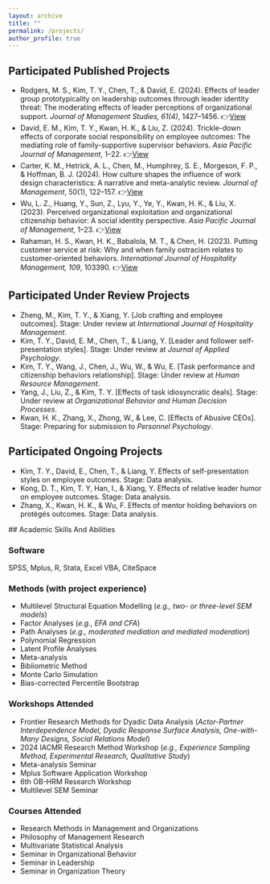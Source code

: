 ```yaml
---
layout: archive
title: ""
permalink: /projects/
author_profile: true
---
```

<h2>Participated Published Projects</h2>
<ul>
  <li class="item">
    Rodgers, M. S., Kim, T. Y., Chen, T., & David, E. (2024). Effects of leader group prototypicality on leadership outcomes through leader identity threat: The moderating effects of leader perceptions of organizational support. <em>Journal of Management Studies, 61(4)</em>, 1427–1456.
    👉<a href="https://doi.org/10.1111/joms.12927" class="view-link">View</a>
  </li>
  <li class="item">
    David, E. M., Kim, T. Y., Kwan, H. K., & Liu, Z. (2024). Trickle-down effects of corporate social responsibility on employee outcomes: The mediating role of family-supportive supervisor behaviors. <em>Asia Pacific Journal of Management</em>, 1–22.
    👉<a href="https://doi.org/10.1007/s10490-024-09994-w" class="view-link">View</a>
  </li>
  <li class="item">
    Carter, K. M., Hetrick, A. L., Chen, M., Humphrey, S. E., Morgeson, F. P., & Hoffman, B. J. (2024). How culture shapes the influence of work design characteristics: A narrative and meta-analytic review. <em>Journal of Management</em>, 50(1), 122–157.
    👉<a href="https://doi.org/10.1177/01492063231179405" class="view-link">View</a>
  </li>
  <li class="item">
    Wu, L. Z., Huang, Y., Sun, Z., Lyu, Y., Ye, Y., Kwan, H. K., & Liu, X. (2023). Perceived organizational exploitation and organizational citizenship behavior: A social identity perspective. <em>Asia Pacific Journal of Management</em>, 1–23.
    👉<a href="https://doi.org/10.1007/s10490-023-09919-z" class="view-link">View</a>
  </li>
  <li class="item">
    Rahaman, H. S., Kwan, H. K., Babalola, M. T., & Chen, H. (2023). Putting customer service at risk: Why and when family ostracism relates to customer-oriented behaviors. <em>International Journal of Hospitality Management, 109</em>, 103390.
    👉<a href="https://doi.org/10.1016/j.ijhm.2022.103390" class="view-link">View</a>
  </li>
</ul>
<h2>Participated Under Review Projects</h2>
<ul>
  <li class="item">
    Zheng, M., Kim, T. Y., & Xiang, Y. [Job crafting and employee outcomes]. Stage: Under review at <em>International Journal of Hospitality Management</em>.
  </li>
  <li class="item">
    Kim, T. Y., David, E. M., Chen, T., & Liang, Y. [Leader and follower self-presentation styles]. Stage: Under review at <em>Journal of Applied Psychology</em>.
  </li>
  <li class="item">
    Kim, T. Y., Wang, J., Chen, J., Wu, W., & Wu, E. [Task performance and citizenship behaviors relationship]. Stage: Under review at <em>Human Resource Management</em>.
  </li>
  <li class="item">
    Yang, J., Liu, Z., & Kim, T. Y. [Effects of task idiosyncratic deals]. Stage: Under review at <em>Organizational Behavior and Human Decision Processes</em>.
  </li>
  <li class="item">
    Kwan, H. K., Zhang, X., Zhong, W., & Lee, C. [Effects of Abusive CEOs]. Stage: Preparing for submission to <em>Personnel Psychology</em>.
  </li>
</ul>
<h2>Participated Ongoing Projects</h2>
<ul>
  <li class="item">
    Kim, T. Y., David, E., Chen, T., & Liang, Y. Effects of self-presentation styles on employee outcomes. Stage: Data analysis.
  </li>
  <li class="item">
    Kong, D. T., Kim, T. Y, Han, I., & Xiang, Y. Effects of relative leader humor on employee outcomes. Stage: Data analysis.
  </li>
  <li class="item">
    Zhang, X., Kwan, H. K., & Wu, F. Effects of mentor holding behaviors on protégés outcomes. Stage: Data analysis.
  </li>
</ul>
## Academic Skills And Abilities

### Software

SPSS, Mplus, R, Stata, Excel VBA, CiteSpace

### Methods (with project experience)

- Multilevel Structural Equation Modelling (*e.g., two- or three-level SEM models*)
- Factor Analyses (*e.g., EFA and CFA*)
- Path Analyses (*e.g., moderated mediation and mediated moderation*)
- Polynomial Regression
- Latent Profile Analyses
- Meta-analysis
- Bibliometric Method
- Monte Carlo Simulation
- Bias-corrected Percentile Bootstrap

### Workshops Attended

- Frontier Research Methods for Dyadic Data Analysis (*Actor-Partner Interdependence Model, Dyadic Response Surface Analysis, One-with-Many Designs, Social Relations Model*)
- 2024 IACMR Research Method Workshop (*e.g., Experience Sampling Method, Experimental Research, Qualitative Study*)
- Meta-analysis Seminar
- Mplus Software Application Workshop
- 6th OB-HRM Research Workshop
- Multilevel SEM Seminar

### Courses Attended

- Research Methods in Management and Organizations
- Philosophy of Management Research
- Multivariate Statistical Analysis
- Seminar in Organizational Behavior
- Seminar in Leadership
- Seminar in Organization Theory